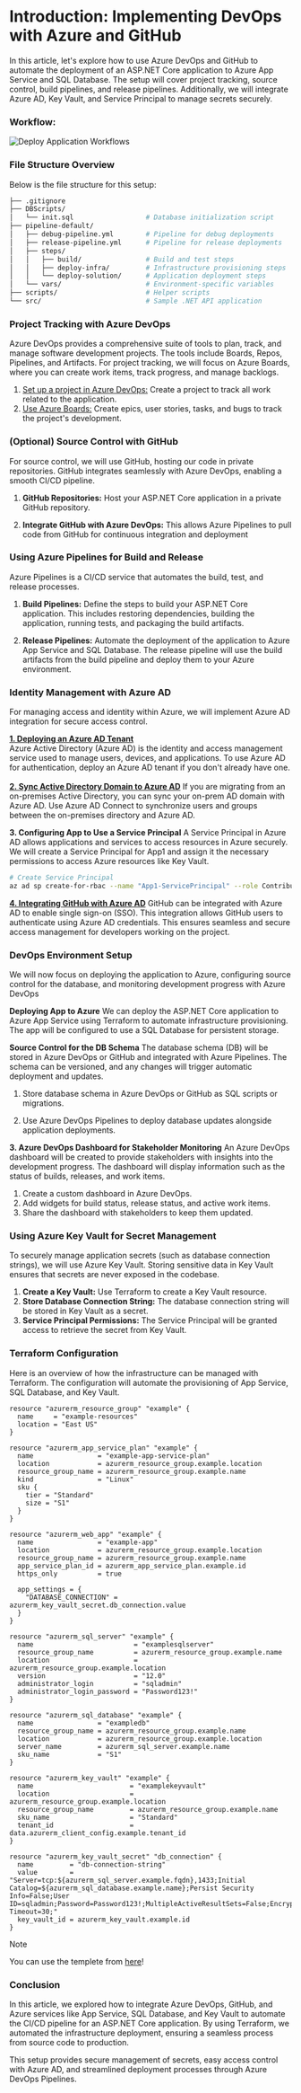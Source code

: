 # Introduction: Implementing DevOps with Azure and GitHub

In this article, let's explore how to use Azure DevOps and GitHub to automate the deployment of an ASP.NET Core application to Azure App Service and SQL Database. The setup will cover project tracking, source control, build pipelines, and release pipelines. Additionally, we will integrate Azure AD, Key Vault, and Service Principal to manage secrets securely.

### Workflow:

![Deploy Application Workflows](../../assets/images/Azure/Azure-DevOps-Architecture-with-GitHub-Integration.png)


### File Structure Overview
Below is the file structure for this setup:
```bash
├── .gitignore
├── DBScripts/
│   └── init.sql                  # Database initialization script
├── pipeline-default/
│   ├── debug-pipeline.yml        # Pipeline for debug deployments
│   ├── release-pipeline.yml      # Pipeline for release deployments
│   ├── steps/
│   │   ├── build/                # Build and test steps
│   │   ├── deploy-infra/         # Infrastructure provisioning steps
│   │   └── deploy-solution/      # Application deployment steps
│   └── vars/                     # Environment-specific variables
├── scripts/                      # Helper scripts
└── src/                          # Sample .NET API application
```

### Project Tracking with Azure DevOps

Azure DevOps provides a comprehensive suite of tools to plan, track, and manage software development projects. The tools include Boards, Repos, Pipelines, and Artifacts. For project tracking, we will focus on Azure Boards, where you can create work items, track progress, and manage backlogs.

1. [Set up a project in Azure DevOps:](https://learn.microsoft.com/en-us/azure/devops/organizations/projects/create-project?view=azure-devops&tabs=browser) Create a project to track all work related to the application.
2. [Use Azure Boards:](https://learn.microsoft.com/en-us/azure/devops/boards/get-started/plan-track-work?view=azure-devops&tabs=agile-process) Create epics, user stories, tasks, and bugs to track the project's development.

### (Optional) Source Control with GitHub
For source control, we will use GitHub, hosting our code in private repositories. GitHub integrates seamlessly with Azure DevOps, enabling a smooth CI/CD pipeline.
1. **GitHub Repositories:** Host your ASP.NET Core application in a private GitHub repository.

2. **Integrate GitHub with Azure DevOps:** This allows Azure Pipelines to pull code from GitHub for continuous integration and deployment

### Using Azure Pipelines for Build and Release

Azure Pipelines is a CI/CD service that automates the build, test, and release processes.

1. **Build Pipelines:** Define the steps to build your ASP.NET Core application. This includes restoring dependencies, building the application, running tests, and packaging the build artifacts.

2. **Release Pipelines:** Automate the deployment of the application to Azure App Service and SQL Database. The release pipeline will use the build artifacts from the build pipeline and deploy them to your Azure environment.

### Identity Management with Azure AD

For managing access and identity within Azure, we will implement Azure AD integration for secure access control.

[**1. Deploying an Azure AD Tenant**](https://azure.github.io/apim-lab/apim-lab/7-security/security-7-2-2-oauth2-create-aad.html)  
Azure Active Directory (Azure AD) is the identity and access management service used to manage users, devices, and applications. To use Azure AD for authentication, deploy an Azure AD tenant if you don't already have one.</br></br>
[**2. Sync Active Directory Domain to Azure AD**](https://learn.microsoft.com/en-us/azure/architecture/reference-architectures/identity/azure-ad)
If you are migrating from an on-premises Active Directory, you can sync your on-prem AD domain with Azure AD. Use Azure AD Connect to synchronize users and groups between the on-premises directory and Azure AD.

**3. Configuring App to Use a Service Principal**
A Service Principal in Azure AD allows applications and services to access resources in Azure securely. We will create a Service Principal for App1 and assign it the necessary permissions to access Azure resources like Key Vault.
```bash
# Create Service Principal
az ad sp create-for-rbac --name "App1-ServicePrincipal" --role Contributor --scopes /subscriptions/{subscription-id}/resourceGroups/{resource-group-name}
```
[**4. Integrating GitHub with Azure AD**](https://learn.microsoft.com/en-us/entra/identity/saas-apps/github-tutorial)
GitHub can be integrated with Azure AD to enable single sign-on (SSO). This integration allows GitHub users to authenticate using Azure AD credentials. This ensures seamless and secure access management for developers working on the project.

### DevOps Environment Setup
We will now focus on deploying the application to Azure, configuring source control for the database, and monitoring development progress with Azure DevOps

**Deploying App to Azure**
We can deploy the ASP.NET Core application to Azure App Service using Terraform to automate infrastructure provisioning. The app will be configured to use a SQL Database for persistent storage.

**Source Control for the DB Schema**
The database schema (DB) will be stored in Azure DevOps or GitHub and integrated with Azure Pipelines. The schema can be versioned, and any changes will trigger automatic deployment and updates.

1. Store database schema in Azure DevOps or GitHub as SQL scripts or migrations.

2. Use Azure DevOps Pipelines to deploy database updates alongside application deployments.

**3. Azure DevOps Dashboard for Stakeholder Monitoring**
An Azure DevOps dashboard will be created to provide stakeholders with insights into the development progress. The dashboard will display information such as the status of builds, releases, and work items.

1. Create a custom dashboard in Azure DevOps.
2. Add widgets for build status, release status, and active work items.
3. Share the dashboard with stakeholders to keep them updated.


### Using Azure Key Vault for Secret Management
To securely manage application secrets (such as database connection strings), we will use Azure Key Vault. Storing sensitive data in Key Vault ensures that secrets are never exposed in the codebase.
1. **Create a Key Vault:** Use Terraform to create a Key Vault resource.
2. **Store Database Connection String:** The database connection string will be stored in Key Vault as a secret.
3. **Service Principal Permissions:** The Service Principal will be granted access to retrieve the secret from Key Vault.

### Terraform Configuration
Here is an overview of how the infrastructure can be managed with Terraform. The configuration will automate the provisioning of App Service, SQL Database, and Key Vault.
```hcl
resource "azurerm_resource_group" "example" {
  name     = "example-resources"
  location = "East US"
}

resource "azurerm_app_service_plan" "example" {
  name                = "example-app-service-plan"
  location            = azurerm_resource_group.example.location
  resource_group_name = azurerm_resource_group.example.name
  kind                = "Linux"
  sku {
    tier = "Standard"
    size = "S1"
  }
}

resource "azurerm_web_app" "example" {
  name                = "example-app"
  location            = azurerm_resource_group.example.location
  resource_group_name = azurerm_resource_group.example.name
  app_service_plan_id = azurerm_app_service_plan.example.id
  https_only          = true

  app_settings = {
    "DATABASE_CONNECTION" = azurerm_key_vault_secret.db_connection.value
  }
}

resource "azurerm_sql_server" "example" {
  name                         = "examplesqlserver"
  resource_group_name          = azurerm_resource_group.example.name
  location                     = azurerm_resource_group.example.location
  version                      = "12.0"
  administrator_login          = "sqladmin"
  administrator_login_password = "Password123!"
}

resource "azurerm_sql_database" "example" {
  name                = "exampledb"
  resource_group_name = azurerm_resource_group.example.name
  location            = azurerm_resource_group.example.location
  server_name         = azurerm_sql_server.example.name
  sku_name            = "S1"
}

resource "azurerm_key_vault" "example" {
  name                        = "examplekeyvault"
  location                    = azurerm_resource_group.example.location
  resource_group_name         = azurerm_resource_group.example.name
  sku_name                    = "Standard"
  tenant_id                   = data.azurerm_client_config.example.tenant_id
}

resource "azurerm_key_vault_secret" "db_connection" {
  name         = "db-connection-string"
  value        = "Server=tcp:${azurerm_sql_server.example.fqdn},1433;Initial Catalog=${azurerm_sql_database.example.name};Persist Security Info=False;User ID=sqladmin;Password=Password123!;MultipleActiveResultSets=False;Encrypt=True;TrustServerCertificate=False;Connection Timeout=30;"
  key_vault_id = azurerm_key_vault.example.id
}
```
> [!NOTE]
> You can use the templete from [here](https://github.com/Noah-Zhuhaotian/Maintaince_templete/tree/main/Azure/DeployApplicationsToAzure)!


### Conclusion
In this article, we explored how to integrate Azure DevOps, GitHub, and Azure services like App Service, SQL Database, and Key Vault to automate the CI/CD pipeline for an ASP.NET Core application. By using Terraform, we automated the infrastructure deployment, ensuring a seamless process from source code to production.

This setup provides secure management of secrets, easy access control with Azure AD, and streamlined deployment processes through Azure DevOps Pipelines.